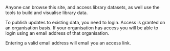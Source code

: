Anyone can browse this site, and access library datasets, as well use the tools to build and visualise library data.

To publish updates to existing data, you need to login. Access is granted on an organisation basis. If your organisation has access you will be able to login using an email address of that organisation.

Entering a valid email address will email you an access link.
